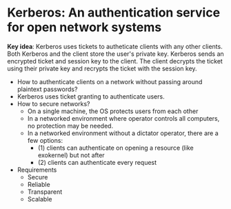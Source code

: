 # Kerberos: An authentication service for open network systems

**Key idea**: Kerberos uses tickets to autheticate clients with any other clients. Both Kerberos and the client store the user's private key. Kerberos sends an encrypted ticket and session key to the client. The client decrypts the ticket using their private key and recrypts the ticket with the session key.

* How to authenticate clients on a network without passing around plaintext passwords?
* Kerberos uses ticket granting to authenticate users.
* How to secure networks?
    * On a single machine, the OS protects users from each other
    * In a networked environment where operator controls all computers, no protection may be needed.
    * In a networked environment without a dictator operator, there are a few options:
        * (1) clients can authenticate on opening a resource (like exokernel) but not after
        * (2) clients can authenticate every request
* Requirements
    * Secure
    * Reliable
    * Transparent
    * Scalable
